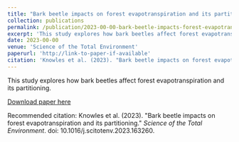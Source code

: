```yaml
---
title: "Bark beetle impacts on forest evapotranspiration and its partitioning"
collection: publications
permalink: /publication/2023-00-00-bark-beetle-impacts-forest-evapotranspiration
excerpt: 'This study explores how bark beetles affect forest evapotranspiration and its partitioning.'
date: 2023-00-00
venue: 'Science of the Total Environment'
paperurl: 'http://link-to-paper-if-available'
citation: 'Knowles et al. (2023). "Bark beetle impacts on forest evapotranspiration and its partitioning." <i>Science of the Total Environment</i>. doi: 10.1016/j.scitotenv.2023.163260.'
---
```

This study explores how bark beetles affect forest evapotranspiration and its partitioning.

[Download paper here](http://link-to-paper-if-available)

Recommended citation: Knowles et al. (2023). "Bark beetle impacts on forest evapotranspiration and its partitioning." <i>Science of the Total Environment</i>. doi: 10.1016/j.scitotenv.2023.163260.
